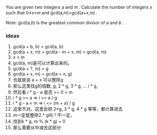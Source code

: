 You are given two integers 𝑎
 and 𝑚
. Calculate the number of integers 𝑥
 such that 0≤𝑥<𝑚
 and gcd(𝑎,𝑚)=gcd(𝑎+𝑥,𝑚)
.

Note: gcd(𝑎,𝑏)
 is the greatest common divisor of 𝑎
 and 𝑏
.

### ideas
1. gcd(a + b, b) = gcd(a, b)
2. gcd(a + x, m) = gcd(a - m + x, m) = gcd(a, m)
3. x < m
4. gcd(a, m)是可以计算出来的。
5. gcd(a + ?, m) = g
6. gcd(a + x, m) = gcd(a + x, g)
7. 也就是说 a + x 可以整除g
8. 那么这里找g的倍数, g, 2 * g, 3 * g, ... i * g, 
9. 然后看 i * g - a 是否 >= 0 < m
10. i * g >= a => i >= a / g
11. i * g - a < m => i <= (m + a) / g
12. 这里不对。这里会把 2*g, 3 * g, 4 * g 等等，都计算进去
13. m一定能整除2 * g吗？不一定，
14. 找到k * g, m % (k * g) = 0
15. 那么需要从中减去这部分